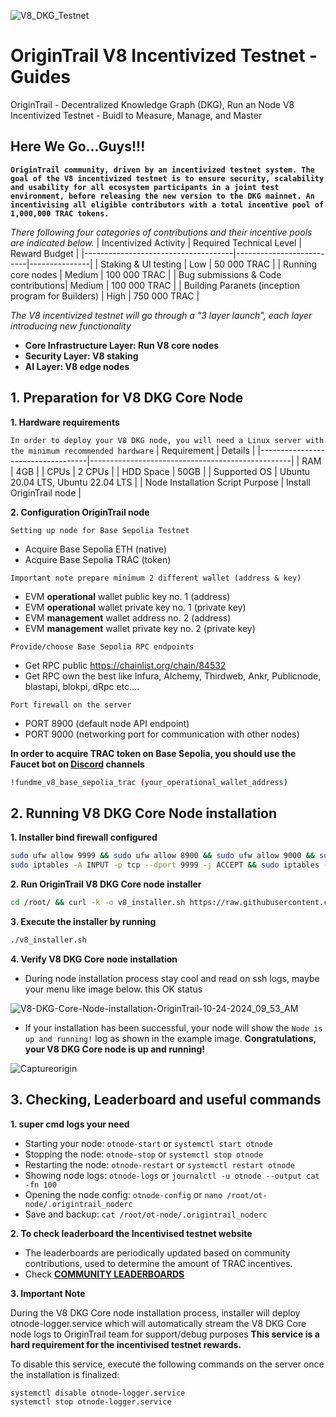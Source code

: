 ![V8_DKG_Testnet](https://github.com/user-attachments/assets/e6bd420a-d2d7-4772-94ab-a029e76ab2d6)

# OriginTrail V8 Incentivized Testnet - Guides
OriginTrail - Decentralized Knowledge Graph (DKG), Run an Node V8 Incentivized Testnet - Buidl to Measure, Manage, and Master
## Here We Go...Guys!!!
**`OriginTrail community, driven by an incentivized testnet system. The goal of the V8 incentivized testnet is to ensure security, scalability and usability for all ecosystem participants in a joint test environment, before releasing the new version to the DKG mainnet. An incentivising all eligible contributors with a total incentive pool of 1,000,000 TRAC tokens.`**

*There following four categories of contributions and their incentive pools are indicated below.*
| Incentivized Activity               | Required Technical Level | Reward Budget  |
|-------------------------------------|--------------------------|---------------|
| Staking & UI testing                | Low                      | 50 000 TRAC   |
| Running core nodes                  | Medium                   | 100 000 TRAC  |
| Bug submissions & Code contributions| Medium                   | 100 000 TRAC  |
| Building Paranets (inception program for Builders) | High | 750 000 TRAC  |

*The V8 incentivized testnet will go through a "3 layer launch", each layer introducing new functionality*
- **Core Infrastructure Layer: Run V8 core nodes**
- **Security Layer: V8 staking**
- **AI Layer: V8 edge nodes**

## 1. Preparation for V8 DKG Core Node
**1. Hardware requirements** 

`In order to deploy your V8 DKG node, you will need a Linux server with the minimum recommended hardware`
| Requirement                      | Details                                          |
|-----------------------------------|--------------------------------------------------|
| RAM                               | 4GB                                              |
| CPUs                              | 2 CPUs                                           |
| HDD Space                         | 50GB                                             |
| Supported OS                      | Ubuntu 20.04 LTS, Ubuntu 22.04 LTS               |
| Node Installation Script Purpose  | Install OriginTrail node                         |

**2. Configuration OriginTrail node**

`Setting up node for Base Sepolia Testnet`

- Acquire Base Sepolia ETH (native)
- Acquire Base Sepolia TRAC (token)

`Important note prepare minimum 2 different wallet (address & key)`

- EVM **operational** wallet public key no. 1 (address)
- EVM **operational** wallet private key no. 1 (private key)
- EVM **management** wallet address no. 2 (address)
- EVM **management** wallet private key no. 2 (private key)

`Provide/choose Base Sepolia RPC endpoints`

- Get RPC public https://chainlist.org/chain/84532
- Get RPC own the best like Infura, Alchemy, Thirdweb, Ankr, Publicnode, blastapi, blokpi, dRpc etc....

`Port firewall on the server`

- PORT 8900 (default node API endpoint)
- PORT 9000 (networking port for communication with other nodes)

**In order to acquire TRAC token on Base Sepolia, you should use the Faucet bot on [Discord](https://discord.gg/zuCaVtXFpD) channels** 
```sh
!fundme_v8_base_sepolia_trac (your_operational_wallet_address)
```

## 2. Running V8 DKG Core Node installation
**1. Installer bind firewall configured**
```sh
sudo ufw allow 9999 && sudo ufw allow 8900 && sudo ufw allow 9000 && sudo ufw reload
sudo iptables -A INPUT -p tcp --dport 9999 -j ACCEPT && sudo iptables -A INPUT -p tcp --dport 8900 -j ACCEPT && sudo iptables -A INPUT -p tcp --dport 9000 -j ACCEPT
```

**2. Run OriginTrail V8 DKG Core node installer** 
```sh
cd /root/ && curl -k -o v8_installer.sh https://raw.githubusercontent.com/OriginTrail/ot-node/v8/develop/installer/v8_installer.sh && chmod +x v8_installer.sh
```

**3. Execute the installer by running**
```sh
./v8_installer.sh
```

**4. Verify V8 DKG Core node installation**

- During node installation process stay cool and read on ssh logs, maybe your menu like image below. this OK status

![V8-DKG-Core-Node-installation-OriginTrail-10-24-2024_09_53_AM](https://github.com/user-attachments/assets/a96a3e52-9d8d-45ad-90ae-7163893c3ea2)

- If your installation has been successful, your node will show the `Node is up and running!` log as shown in the example image. **Congratulations, your V8 DKG Core node is up and running!**

![Captureorigin](https://github.com/user-attachments/assets/0b7070f4-6809-43a4-97c2-ca11b19ebf90)

## 3. Checking, Leaderboard and useful commands
**1. super cmd logs your need**

- Starting your node: `otnode-start` or `systemctl start otnode`
- Stopping the node: `otnode-stop` or `systemctl stop otnode`
- Restarting the node: `otnode-restart`  or `systemctl restart otnode`
- Showing node logs: `otnode-logs`  or `journalctl -u otnode --output cat -fn 100`
- Opening the node config: `otnode-config` or `nano /root/ot-node/.origintrail_noderc`
- Save and backup: `cat /root/ot-node/.origintrail_noderc`

**2. To check leaderboard the Incentivised testnet website**

- The leaderboards are periodically updated based on community contributions, used to determine the amount of TRAC incentives.
- Check **[COMMUNITY LEADERBOARDS](https://dkg-v8-incentivised-testnet.origintrail.io/)**

**3. Important Note** 

During the V8 DKG Core node installation process, installer will deploy otnode-logger.service which will automatically stream the V8 DKG Core node logs to OriginTrail team for support/debug purposes **This service is a hard requirement for the incentivised testnet rewards.**

To disable this service, execute the following commands on the server once the installation is finalized:
```sh
systemctl disable otnode-logger.service
systemctl stop otnode-logger.service
```
